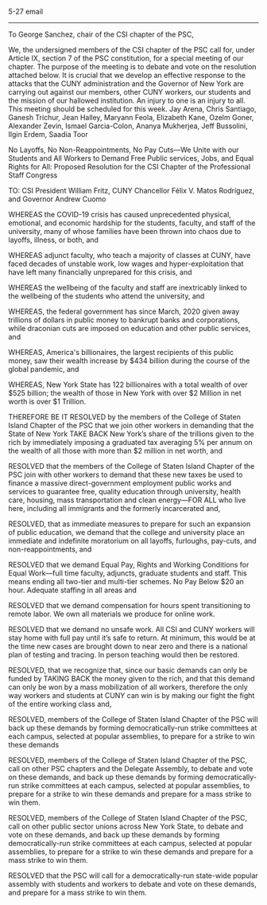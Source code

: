 5-27 email

-----

To George Sanchez, chair of the CSI chapter of the PSC,

We, the undersigned members of the CSI chapter of the PSC call for, under Article IX, section 7 of the PSC constitution, for a special meeting of our chapter.  The purpose of the meeting is  to debate  and vote on the resolution attached below. It is crucial that we develop an effective response to the attacks that the CUNY administration and the Governor of New York are carrying out  against our members, other CUNY workers, our students and the mission of our hallowed institution. An injury to one is an injury to all.
This  meeting should be scheduled for this week.
Jay Arena, Chris Santiago, Ganesh Trichur, Jean Halley, Maryann Feola, Elizabeth Kane, Ozelm Goner, Alexander Zevin, Ismael Garcia-Colon, Ananya Mukherjea, Jeff Bussolini, Ilgin Erdem, Saadia Toor

No Layoffs, No Non-Reappointments, No Pay Cuts—We Unite with our Students and All Workers to Demand Free Public services, Jobs, and Equal Rights for All: Proposed Resolution for the CSI Chapter of the Professional Staff Congress

 TO: CSI President William Fritz, CUNY Chancellor Félix V. Matos Rodríguez, and Governor Andrew Cuomo

WHEREAS the COVID-19 crisis has caused unprecedented physical, emotional, and economic hardship for the students, faculty, and staff of the university, many of whose families have been thrown into chaos due to layoffs, illness, or both, and

WHEREAS adjunct faculty, who teach a majority of classes at CUNY, have faced decades of unstable work, low wages and hyper-exploitation that have left many financially unprepared for this crisis, and

WHEREAS the wellbeing of the faculty and staff are inextricably linked to the wellbeing of the students who attend the university, and

WHEREAS, the federal government has since March, 2020 given away trillions of dollars in public money to bankrupt banks and corporations, while draconian cuts are imposed on education and other public services, and 

WHEREAS, America's billionaires, the largest recipients of this public money, saw their wealth increase by \$434 billion during the course of the global pandemic, and  

WHEREAS, New York State has 122 billionaires with a total wealth of over \$525 billion; the wealth of those in New York with over \$2 Million in net worth is over \$1 Trillion.

THEREFORE BE IT RESOLVED by the members of the College of Staten Island Chapter of the PSC that we join other workers in demanding that the State of New York TAKE BACK New York’s share of the trillions given to the rich by immediately imposing a graduated tax averaging 5% per annum on the wealth of all those with more than \$2 million in net worth, and

RESOLVED that the members of the College of Staten Island Chapter of the PSC join with other workers to demand that these new taxes be used to finance a massive direct-government employment public works and services to guarantee  free, quality education through university, health care,  housing, mass transportation and clean energy—FOR ALL who live here, including all immigrants and the formerly incarcerated and,

RESOLVED, that as immediate measures to prepare for such an expansion of public education, we demand that the college and university place an immediate and indefinite moratorium on all layoffs, furloughs, pay-cuts, and non-reappointments, and

RESOLVED that we demand Equal Pay, Rights and Working Conditions for Equal Work—full time faculty, adjuncts, graduate students and staff. This means ending all two-tier and multi-tier schemes. No Pay Below \$20 an hour. Adequate staffing in all areas and

RESOLVED that we demand compensation for hours spent transitioning to remote labor. We own all materials we produce for online work. 

RESOLVED that we demand no unsafe work. All CSI and CUNY workers will stay home with full pay until it’s safe to return. At minimum, this would be at the time new cases are brought down to near zero and there is a national plan of testing and tracing.  In person teaching would then be restored. 

RESOLVED, that we recognize that, since our basic demands can only be funded by TAKING BACK the money given to the rich, and that this demand can only be won by a mass mobilization of all workers, therefore the only way workers and students at CUNY can win is by making our fight the fight of the entire working class and,

RESOLVED, members of the College of Staten Island Chapter of the PSC will back up these demands by forming democratically-run strike committees at each campus, selected at popular assemblies, to prepare for a strike to win these demands

RESOLVED, members of the College of Staten Island Chapter of the PSC, call on other PSC chapters and the Delegate Assembly, to debate and vote on these demands, and back up these demands by forming democratically-run strike committees at each campus, selected at popular assemblies, to prepare for a strike to win these demands and prepare for a mass strike to win them.

RESOLVED, members of the College of Staten Island Chapter of the PSC, call on other public sector unions across New York State, to debate and vote on these demands, and back up these demands by forming democratically-run strike committees at each campus, selected at popular assemblies, to prepare for a strike to win these demands and prepare for a mass strike to win them.

RESOLVED that the PSC will call for a democratically-run state-wide popular assembly with students and workers to debate and vote on these demands, and prepare for a mass strike to win them.

 
